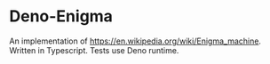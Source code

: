 # Deno-Enigma

An implementation of https://en.wikipedia.org/wiki/Enigma_machine. Written in Typescript. Tests use Deno runtime.